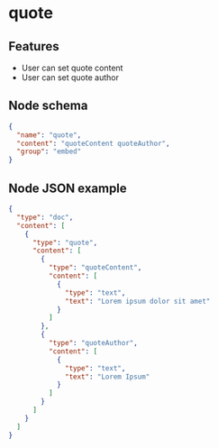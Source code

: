 # quote

## Features
- User can set quote content
- User can set quote author

## Node schema
```json
{
  "name": "quote",
  "content": "quoteContent quoteAuthor",
  "group": "embed"
}
```

## Node JSON example

```json
{
  "type": "doc",
  "content": [
    {
      "type": "quote",
      "content": [
        {
          "type": "quoteContent",
          "content": [
            {
              "type": "text",
              "text": "Lorem ipsum dolor sit amet"
            }
          ]
        },
        {
          "type": "quoteAuthor",
          "content": [
            {
              "type": "text",
              "text": "Lorem Ipsum"
            }
          ]
        }
      ]
    }
  ]
}
```
